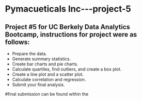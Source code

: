 # Pymacueticals Inc---project-5
## Project #5 for UC Berkely Data Analytics Bootcamp, instructions for project were as follows:
- Prepare the data.
- Generate summary statistics.
- Create bar charts and pie charts.
- Calculate quartiles, find outliers, and create a box plot.
- Create a line plot and a scatter plot.
- Calculate correlation and regression.
- Submit your final analysis.

#final submission can be found within the 
